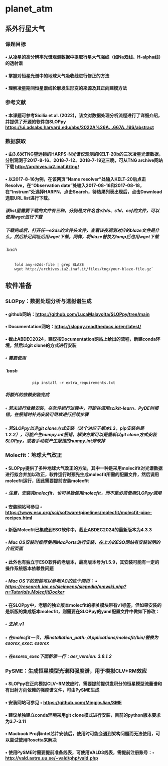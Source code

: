 # planet_atm
## 系外行星大气
### 课题目标
#### • 从凌星的高分辨率光谱观测数据中提取行星大气强线（如Na双线、H-alpha线）的透射谱
#### • 掌握对恒星光谱中的地球大气吸收线进行修正的方法
#### • 理解凌星期间恒星谱线轮廓发生形变的来源及其正向建模方法
### 参考文献
#### • 本课题可参考Sicilia et al. (2022)，该文对数据处理分析流程进行了详细介绍，并提供了开源的软件包SLOPpy https://ui.adsabs.harvard.edu/abs/2022A%26A...667A..19S/abstract
### 数据获取
#### • 由3.6米TNG望远镜的HARPS-N光谱仪观测的KELT-20b的三次凌星光谱数据，分别观测于2017-8-16、2018-7-12、2018-7-19这三晚，可从TNG archive网站下载  http://archives.ia2.inaf.it/tng/
#### • 以2017-8-16为例，在该网页“Name resolver”处输入KELT-20后点击Resolve，在“Observation date”处输入2017-08-16和2017-08-18，在“Instrum”处选择HARPN，点击Search，待结果列表出现后，点击Download选取URL list进行下载。
#####  该list里需要下载的文件有三种，分别是文件名含e2ds、s1d、ccf的文件，可以使用wget进行下载
#####  下载完成后，打开任一e2ds的文件头文件，查看该夜观测对应的blaze文件是什么，然后补足网址后用wget下载，同样，将blaze替换为lamp后也用wget下载
###### `bash
        fold any-e2ds-file | grep BLAZE
        wget http://archives.ia2.inaf.it/files/tng/your-blaze-file.gz`
## 软件准备
### SLOPpy：数据处理分析与透射谱生成
#### • github网站：https://github.com/LucaMalavolta/SLOPpy/tree/main
#### • Documentation网站：https://sloppy.readthedocs.io/en/latest/
#### • 截止ABDEC2024，建议按Documentation网站上给出的流程，新建conda环境，然后以git clone的方式进行安装
##### ◦ 需要使用
##### `bash 
                pip install -r extra_requirements.txt
##### 将额外的依赖安装完成
##### ◦ 若未进行依赖安装，在软件运行过程中，可能在调用scikit-learn、PyDE时报错，在报错时补充安装可继续进行后续步骤
##### ◦ 若SLOPpy以非git clone方式安装（这个对应于版本1.3，pip安装的是1.2.2），可能产生numpy.int报错，解决方案可以是重新以git clone方式安装SLOPpy，或者手动将产生报错的numpy.int修改掉
### Molecfit：地球大气改正
#### • SLOPpy提供了多种地球大气改正的方法，其中一种是采用molecifit对光谱数据进行拟合并加以改正，软件运行时预先生成molecfit所需的配置文件，然后调用molecfit运行，因此需要提前安装molecfit
##### ◦ 注意，安装完molecfit，也可单独使用molecfit，而不是必须使用SLOPpy调用
#### • 安装网站可参见 ◦ https://www.eso.org/sci/software/pipelines/molecfit/molecfit-pipe-recipes.html
#### • 新版Molecfit已集成到ESO软件中，截止ABDEC2024的最新版本为4.3.3
##### ◦ Mac OS安装时推荐使用MacPorts进行安装，在上方的ESO网站有安装说明的介绍页面
#### • 此外也有独立于ESO软件的老版本，最高版本号为1.5.9，其安装可能有一定的操作系统版本依赖性问题
##### ◦ Mac OS下的安装可以参考IAC的这个网页： ▪ https://research.iac.es/sieinvens/siepedia/pmwiki.php?n=Tutorials.MolecfitDocker
#### • 在SLOPpy中，老版的独立版本molecfit的相关模块带有v1标签，但如果安装的是新版的集成版本molecfit，则需要在SLOPpy的yaml配置文件中做如下修改：
##### ◦ 去掉_v1
##### ◦ 在molecfit一节，将installation_path: /Applications/molecfit/bin/替换为esorex_exec: esorex
##### ◦ 在esorex_exec下面新添一行：aer_version: 3.8.1.2
### PySME：生成恒星模型光谱和强度谱，用于模拟CLV+RM效应
#### • SLOPpy在正向模拟CLV+RM效应时，需要提前提供盘积分的恒星模型流量谱和有出射方向依赖的强度谱文件，可由PySME生成
#### • 安装网站可参见 ◦ https://github.com/MingjieJian/SME
#### • 建议单独建立conda环境采用git clone模式进行安装，目前的python版本要求为3.7-3.11
#### • Macbook Pro非intel芯片安装后，使用时可能会遇到架构问题而无法使用，可以尝试使用Rosetta来解决
#### • 使用PySME时需要提前准备线表，可使用VALD3线表，需提前注册账号：◦ http://vald.astro.uu.se/~vald/php/vald.php















